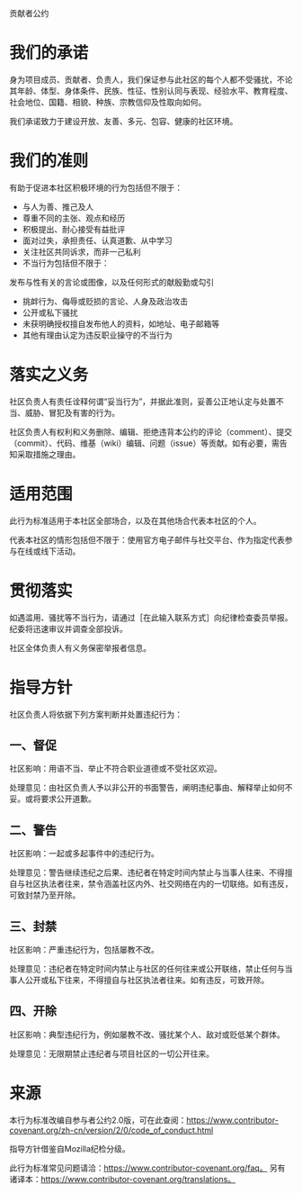 贡献者公约

# 我们的承诺
身为项目成员、贡献者、负责人，我们保证参与此社区的每个人都不受骚扰，不论其年龄、体型、身体条件、民族、性征、性别认同与表现、经验水平、教育程度、社会地位、国籍、相貌、种族、宗教信仰及性取向如何。

我们承诺致力于建设开放、友善、多元、包容、健康的社区环境。

# 我们的准则
有助于促进本社区积极环境的行为包括但不限于：
- 与人为善、推己及人
- 尊重不同的主张、观点和经历
- 积极提出、耐心接受有益批评
- 面对过失，承担责任、认真道歉、从中学习
- 关注社区共同诉求，而非一己私利
- 不当行为包括但不限于：

发布与性有关的言论或图像，以及任何形式的献殷勤或勾引
- 挑衅行为、侮辱或贬损的言论、人身及政治攻击
- 公开或私下骚扰
- 未获明确授权擅自发布他人的资料，如地址、电子邮箱等
- 其他有理由认定为违反职业操守的不当行为

# 落实之义务
社区负责人有责任诠释何谓“妥当行为”，并据此准则，妥善公正地认定与处置不当、威胁、冒犯及有害的行为。

社区负责人有权利和义务删除、编辑、拒绝违背本公约的评论（comment）、提交（commit）、代码、维基（wiki）编辑、问题（issue）等贡献。如有必要，需告知采取措施之理由。

# 适用范围
此行为标准适用于本社区全部场合，以及在其他场合代表本社区的个人。

代表本社区的情形包括但不限于：使用官方电子邮件与社交平台、作为指定代表参与在线或线下活动。

# 贯彻落实
如遇滥用、骚扰等不当行为，请通过［在此输入联系方式］向纪律检查委员举报。 纪委将迅速审议并调查全部投诉。

社区全体负责人有义务保密举报者信息。

# 指导方针
社区负责人将依据下列方案判断并处置违纪行为：

## 一、督促
社区影响：用语不当、举止不符合职业道德或不受社区欢迎。

处理意见：由社区负责人予以非公开的书面警告，阐明违纪事由、解释举止如何不妥。或将要求公开道歉。

## 二、警告
社区影响：一起或多起事件中的违纪行为。

处理意见：警告继续违纪之后果、违纪者在特定时间内禁止与当事人往来、不得擅自与社区执法者往来，禁令涵盖社区内外、社交网络在内的一切联络。如有违反，可致封禁乃至开除。

## 三、封禁
社区影响：严重违纪行为，包括屡教不改。

处理意见：违纪者在特定时间内禁止与社区的任何往来或公开联络，禁止任何与当事人公开或私下往来，不得擅自与社区执法者往来。如有违反，可致开除。

## 四、开除
社区影响：典型违纪行为，例如屡教不改、骚扰某个人、敌对或贬低某个群体。

处理意见：无限期禁止违纪者与项目社区的一切公开往来。

# 来源
本行为标准改编自参与者公约2.0版，可在此查阅：https://www.contributor-covenant.org/zh-cn/version/2/0/code_of_conduct.html

指导方针借鉴自Mozilla纪检分级。

此行为标准常见问题请洽：https://www.contributor-covenant.org/faq。 另有诸译本：https://www.contributor-covenant.org/translations。
